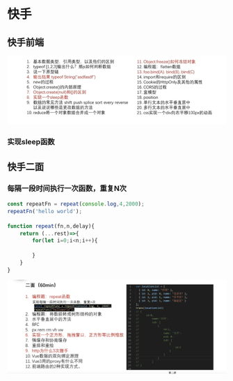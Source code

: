 # 快手

## 快手前端

![image-20200828220941677](../../.vuepress/public/assets/img/image-20200828220941677.png)

### 实现sleep函数

## 快手二面

### 每隔一段时间执行一次函数，重复N次

```js
const repeatFn = repeat(console.log,4,2000);
repeatFn('hello world');

function repeat(fn,n,delay){
    return (...rest)=>{
        for(let i=0;i<n;i++){
            
        }
    }
}
```



 ![image-20200828222910549](../../.vuepress/public/assets/img/image-20200828222910549.png)

